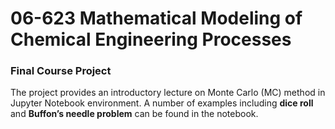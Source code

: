# 06-623 Mathematical Modeling of Chemical Engineering Processes
### Final Course Project

The project provides an introductory lecture on Monte Carlo (MC) method in Jupyter Notebook environment.
A number of examples including $\textbf{dice roll}$ and $\textbf{Buffon's needle problem}$ can be found in the notebook.

